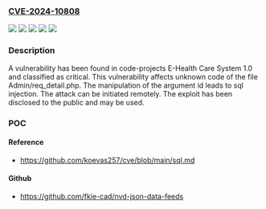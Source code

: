 ### [CVE-2024-10808](https://cve.mitre.org/cgi-bin/cvename.cgi?name=CVE-2024-10808)
![](https://img.shields.io/static/v1?label=Product&message=E-Health%20Care%20System&color=blue)
![](https://img.shields.io/static/v1?label=Version&message=%3D%201.0%20&color=brighgreen)
![](https://img.shields.io/static/v1?label=Vulnerability&message=Improper%20Neutralization&color=brighgreen)
![](https://img.shields.io/static/v1?label=Vulnerability&message=Injection&color=brighgreen)
![](https://img.shields.io/static/v1?label=Vulnerability&message=SQL%20Injection&color=brighgreen)

### Description

A vulnerability has been found in code-projects E-Health Care System 1.0 and classified as critical. This vulnerability affects unknown code of the file Admin/req_detail.php. The manipulation of the argument id leads to sql injection. The attack can be initiated remotely. The exploit has been disclosed to the public and may be used.

### POC

#### Reference
- https://github.com/koevas257/cve/blob/main/sql.md

#### Github
- https://github.com/fkie-cad/nvd-json-data-feeds

